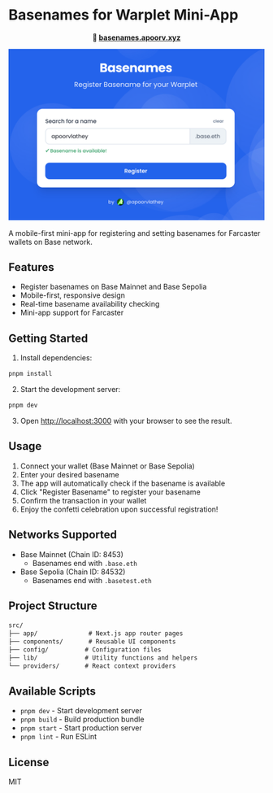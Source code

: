 # Basenames for Warplet Mini-App

<div align="center">
  
**🔗 [basenames.apoorv.xyz](https://basenames.apoorv.xyz)**

![Basenames Mini-App](public/opengraph-image.png)

</div>

A mobile-first mini-app for registering and setting basenames for Farcaster wallets on Base network.

## Features

- Register basenames on Base Mainnet and Base Sepolia
- Mobile-first, responsive design
- Real-time basename availability checking
- Mini-app support for Farcaster

## Getting Started

1. Install dependencies:

```bash
pnpm install
```

2. Start the development server:

```bash
pnpm dev
```

3. Open [http://localhost:3000](http://localhost:3000) with your browser to see the result.

## Usage

1. Connect your wallet (Base Mainnet or Base Sepolia)
2. Enter your desired basename
3. The app will automatically check if the basename is available
4. Click "Register Basename" to register your basename
5. Confirm the transaction in your wallet
6. Enjoy the confetti celebration upon successful registration!

## Networks Supported

- Base Mainnet (Chain ID: 8453)
  - Basenames end with `.base.eth`
- Base Sepolia (Chain ID: 84532)
  - Basenames end with `.basetest.eth`

## Project Structure

```
src/
├── app/              # Next.js app router pages
├── components/       # Reusable UI components
├── config/          # Configuration files
├── lib/             # Utility functions and helpers
└── providers/       # React context providers
```

## Available Scripts

- `pnpm dev` - Start development server
- `pnpm build` - Build production bundle
- `pnpm start` - Start production server
- `pnpm lint` - Run ESLint

## License

MIT
